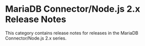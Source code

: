 # MariaDB Connector/Node.js 2.x Release Notes

This category contains release notes for releases in the MariaDB Connector/Node.js 2.x series.
